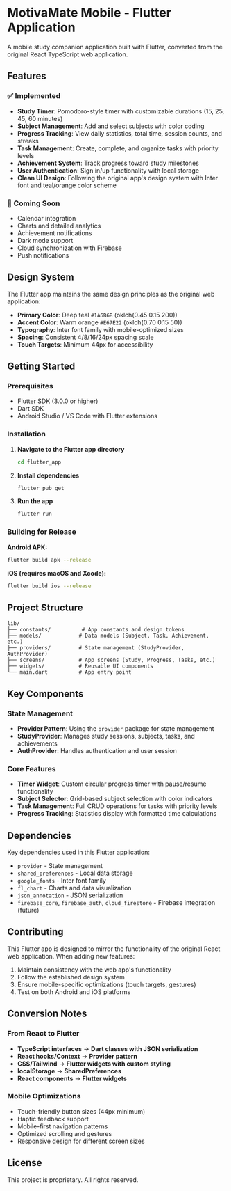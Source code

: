# MotivaMate Mobile - Flutter Application

A mobile study companion application built with Flutter, converted from the original React TypeScript web application.

## Features

### ✅ Implemented
- **Study Timer**: Pomodoro-style timer with customizable durations (15, 25, 45, 60 minutes)
- **Subject Management**: Add and select subjects with color coding
- **Progress Tracking**: View daily statistics, total time, session counts, and streaks
- **Task Management**: Create, complete, and organize tasks with priority levels
- **Achievement System**: Track progress toward study milestones
- **User Authentication**: Sign in/up functionality with local storage
- **Clean UI Design**: Following the original app's design system with Inter font and teal/orange color scheme

### 🚧 Coming Soon
- Calendar integration
- Charts and detailed analytics
- Achievement notifications
- Dark mode support
- Cloud synchronization with Firebase
- Push notifications

## Design System

The Flutter app maintains the same design principles as the original web application:

- **Primary Color**: Deep teal `#1A6B6B` (oklch(0.45 0.15 200))
- **Accent Color**: Warm orange `#E67E22` (oklch(0.70 0.15 50))
- **Typography**: Inter font family with mobile-optimized sizes
- **Spacing**: Consistent 4/8/16/24px spacing scale
- **Touch Targets**: Minimum 44px for accessibility

## Getting Started

### Prerequisites
- Flutter SDK (3.0.0 or higher)
- Dart SDK
- Android Studio / VS Code with Flutter extensions

### Installation

1. **Navigate to the Flutter app directory**
   ```bash
   cd flutter_app
   ```

2. **Install dependencies**
   ```bash
   flutter pub get
   ```

3. **Run the app**
   ```bash
   flutter run
   ```

### Building for Release

**Android APK:**
```bash
flutter build apk --release
```

**iOS (requires macOS and Xcode):**
```bash
flutter build ios --release
```

## Project Structure

```
lib/
├── constants/          # App constants and design tokens
├── models/            # Data models (Subject, Task, Achievement, etc.)
├── providers/         # State management (StudyProvider, AuthProvider)
├── screens/           # App screens (Study, Progress, Tasks, etc.)
├── widgets/           # Reusable UI components
└── main.dart          # App entry point
```

## Key Components

### State Management
- **Provider Pattern**: Using the `provider` package for state management
- **StudyProvider**: Manages study sessions, subjects, tasks, and achievements
- **AuthProvider**: Handles authentication and user session

### Core Features
- **Timer Widget**: Custom circular progress timer with pause/resume functionality
- **Subject Selector**: Grid-based subject selection with color indicators
- **Task Management**: Full CRUD operations for tasks with priority levels
- **Progress Tracking**: Statistics display with formatted time calculations

## Dependencies

Key dependencies used in this Flutter application:

- `provider` - State management
- `shared_preferences` - Local data storage
- `google_fonts` - Inter font family
- `fl_chart` - Charts and data visualization
- `json_annotation` - JSON serialization
- `firebase_core`, `firebase_auth`, `cloud_firestore` - Firebase integration (future)

## Contributing

This Flutter app is designed to mirror the functionality of the original React web application. When adding new features:

1. Maintain consistency with the web app's functionality
2. Follow the established design system
3. Ensure mobile-specific optimizations (touch targets, gestures)
4. Test on both Android and iOS platforms

## Conversion Notes

### From React to Flutter
- **TypeScript interfaces** → **Dart classes with JSON serialization**
- **React hooks/Context** → **Provider pattern**
- **CSS/Tailwind** → **Flutter widgets with custom styling**
- **localStorage** → **SharedPreferences**
- **React components** → **Flutter widgets**

### Mobile Optimizations
- Touch-friendly button sizes (44px minimum)
- Haptic feedback support
- Mobile-first navigation patterns
- Optimized scrolling and gestures
- Responsive design for different screen sizes

## License

This project is proprietary. All rights reserved.